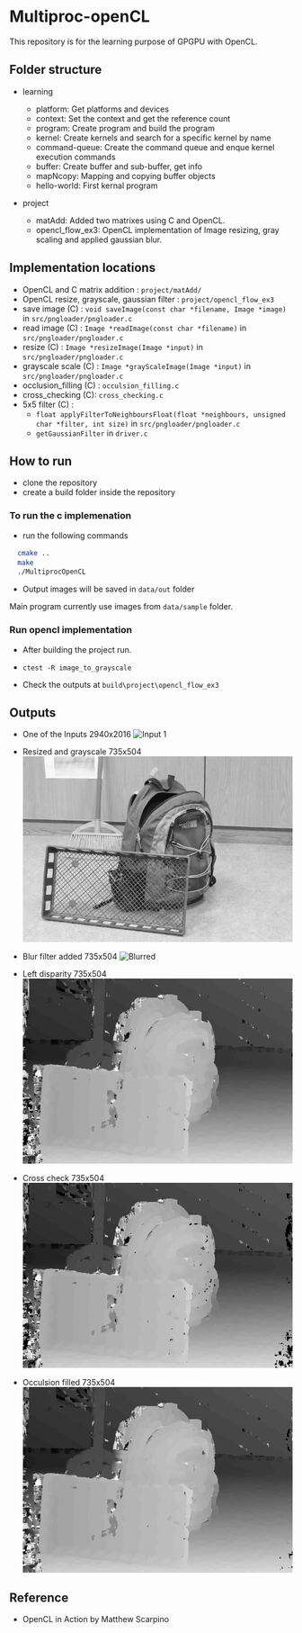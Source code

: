 # Multiproc-openCL
This repository is for the learning purpose of GPGPU with OpenCL.

## Folder structure

- learning
    - platform: Get platforms and devices
    - context: Set the context and get the reference count
    - program: Create program and build the program
    - kernel: Create kernels and search for a specific kernel by name
    - command-queue: Create the command queue and enque kernel execution commands
    - buffer: Create buffer and sub-buffer, get info
    - mapNcopy: Mapping and copying buffer objects
    - hello-world: First kernal program

- project
    - matAdd: Added two matrixes using C and OpenCL.
    - opencl_flow_ex3: OpenCL implementation of Image resizing, gray scaling and applied gaussian blur.

## Implementation locations
- OpenCL and C matrix addition : `project/matAdd/`
- OpenCL resize, grayscale, gaussian filter : `project/opencl_flow_ex3`
- save image (C) : `void saveImage(const char *filename, Image *image)` in `src/pngloader/pngloader.c`
- read image (C) : `Image *readImage(const char *filename)` in `src/pngloader/pngloader.c`
- resize (C) : `Image *resizeImage(Image *input)` in `src/pngloader/pngloader.c`
- grayscale scale (C) : `Image *grayScaleImage(Image *input)` in `src/pngloader/pngloader.c` 
- occlusion_filling (C) : `occulsion_filling.c`
- cross_checking (C): `cross_checking.c`
- 5x5 filter (C) :
    - `float applyFilterToNeighboursFloat(float *neighbours, unsigned char *filter, int size)` in `src/pngloader/pngloader.c`
    - `getGaussianFilter` in `driver.c`

## How to run

- clone the repository
- create a build folder inside the repository

### To run the c implemenation

- run the following commands
```bash
  cmake ..
  make
  ./MultiprocOpenCL
```
- Output images will be saved in `data/out` folder

Main program currently use images from `data/sample` folder.

### Run opencl implementation
- After building the project run.

- `ctest -R image_to_grayscale`

- Check the outputs at `build\project\opencl_flow_ex3`

## Outputs

- One of the Inputs 2940x2016
![Input 1](data/sample/im0.png)


- Resized and grayscale 735x504
![Scaled down grayscale](docs/image_0_bw.png)


- Blur filter added 735x504
![Blurred](docs/image_0_bw_blurred.png)


- Left disparity 735x504
![Blurred](docs/image_left_disparity.png)


- Cross check 735x504
![Blurred](docs/image_cross_checking_LEFT.png)


- Occulsion filled 735x504
![Output](docs/image_occulsion_filed_LEFT.png)

## Reference

- OpenCL in Action by Matthew Scarpino